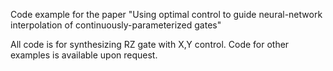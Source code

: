 Code example for the paper "Using optimal control to guide neural-network interpolation of continuously-parameterized gates"

All code is for synthesizing RZ gate with X,Y control. Code for other examples is available upon request.
